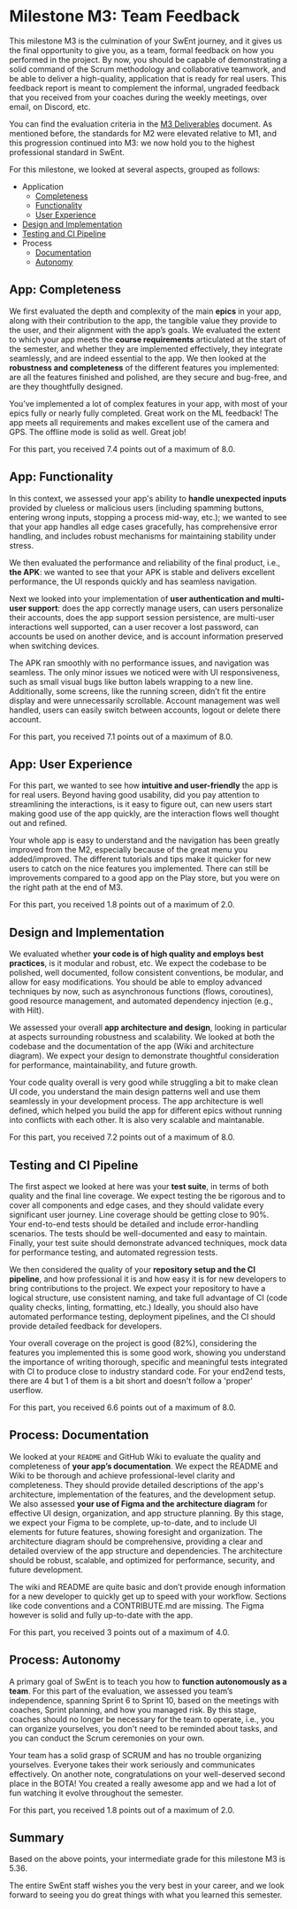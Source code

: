 # Milestone M3: Team Feedback

This milestone M3 is the culmination of your SwEnt journey, and it gives us the final opportunity to give you, as a team, formal feedback on how you performed in the project. By now, you should be capable of demonstrating a solid command of the Scrum methodology and collaborative teamwork, and be able to deliver a high-quality, application that is ready for real users.
This feedback report is meant to complement the informal, ungraded feedback that you received from your coaches during the weekly meetings, over email, on Discord, etc.

You can find the evaluation criteria in the [M3 Deliverables](https://github.com/swent-epfl/public/blob/main/project/M3.md) document.
As mentioned before, the standards for M2 were elevated relative to M1, and this progression continued into M3: we now hold you to the highest professional standard in SwEnt.

For this milestone, we looked at several aspects, grouped as follows:

- Application
  - [Completeness](#app-completeness)
  - [Functionality](#app-functionality)
  - [User Experience](#app-user-experience)
- [Design and Implementation](#design-and-implementation)
- [Testing and CI Pipeline](#testing-and-ci-pipeline)
- Process
  - [Documentation](#process-documentation)
  - [Autonomy](#process-autonomy)

## App: Completeness

We first evaluated the depth and complexity of the main __epics__ in your app, along with their contribution to the app, the tangible value they provide to the user, and their alignment with the app’s goals.
We evaluated the extent to which your app meets the __course requirements__ articulated at the start of the semester, and whether they are implemented effectively, they integrate seamlessly, and are indeed essential to the app.
We then looked at the __robustness and completeness__ of the different features you implemented: are all the features finished and polished, are they secure and bug-free, and are they thoughtfully designed.


You’ve implemented a lot of complex features in your app, with most of your epics fully or nearly fully completed. Great work on the ML feedback! The app meets all requirements and makes excellent use of the camera and GPS. The offline mode is solid as well. Great job!


For this part, you received 7.4 points out of a maximum of 8.0.

## App: Functionality

In this context, we assessed your app's ability to __handle unexpected inputs__ provided by clueless or malicious users (including spamming buttons, entering wrong inputs, stopping a process mid-way, etc.); we wanted to see that your app handles all edge cases gracefully, has comprehensive error handling, and includes robust mechanisms for maintaining stability under stress.

We then evaluated the performance and reliability of the final product, i.e., __the APK__: we wanted to see that your APK is stable and delivers excellent performance, the UI responds quickly and has seamless navigation.

Next we looked into your implementation of __user authentication and multi-user support__: does the app correctly manage users, can users personalize their accounts, does the app support session persistence, are multi-user interactions well supported, can a user recover a lost password, can accounts be used on another device, and is account information preserved when switching devices.


The APK ran smoothly with no performance issues, and navigation was seamless. The only minor issues we noticed were with UI responsiveness, such as small visual bugs like button labels wrapping to a new line. Additionally, some screens, like the running screen, didn’t fit the entire display and were unnecessarily scrollable.
Account management was well handled, users can easily switch between accounts, logout or delete there account.


For this part, you received 7.1 points out of a maximum of 8.0.

## App: User Experience

For this part, we wanted to see how __intuitive and user-friendly__ the app is for real users. Beyond having good usability, did you pay attention to streamlining the interactions, is it easy to figure out, can new users start making good use of the app quickly, are the interaction flows well thought out and refined.


Your whole app is easy to understand and the navigation has been greatly improved from the M2, especially because of the great menu you added/improved. The different tutorials and tips make it quicker for new users to catch on the nice features you implemented. There can still be improvements compared to a good app on the Play store, but you were on the right path at the end of M3.


For this part, you received 1.8 points out of a maximum of 2.0.

## Design and Implementation

We evaluated whether __your code is of high quality and employs best practices__, is it modular and robust, etc.
We expect the codebase to be polished, well documented, follow consistent conventions, be modular, and allow for easy modifications.
You should be able to employ advanced techniques by now, such as asynchronous functions (flows, coroutines), good resource management, and automated dependency injection (e.g., with Hilt).

We assessed your overall __app architecture and design__, looking in particular at aspects surrounding robustness and scalability.
We looked at both the codebase and the documentation of the app (Wiki and architecture diagram).
We expect your design to demonstrate thoughtful consideration for performance, maintainability, and future growth.


Your code quality overall is very good while struggling a bit to make clean UI code, you understand the main design patterns well and use them seamlessly in your development process. The app architecture is well defined, which helped you build the app for different epics without running into conflicts with each other. It is also very scalable and maintanable.


For this part, you received 7.2 points out of a maximum of 8.0.

## Testing and CI Pipeline

The first aspect we looked at here was your __test suite__, in terms of both quality and the final line coverage.
We expect testing the be rigorous and to cover all components and edge cases, and they should validate every significant user journey.
Line coverage should be getting close to 90%.
Your end-to-end tests should be detailed and include error-handling scenarios.
The tests should be well-documented and easy to maintain.
Finally, your test suite should demonstrate  advanced techniques, mock data for performance testing, and automated regression tests.

We then considered the quality of your __repository setup and the CI pipeline__, and how professional it is and how easy it is for new developers to bring contributions to the project.
We expect your repository to have a logical structure, use consistent naming, and take full advantage of CI (code quality checks, linting, formatting, etc.)
Ideally, you should also have automated performance testing, deployment pipelines, and the CI should provide detailed feedback for developers.


Your overall coverage on the project is good (82%), considering the features you implemented this is some good work, showing you understand the importance of writing thorough, specific and meaningful tests integrated with CI to produce close to industry standard code. For your end2end tests, there are 4 but 1 of them is a bit short and doesn't follow a 'proper' userflow.


For this part, you received 6.6 points out of a maximum of 8.0.

## Process: Documentation

We looked at your `README` and GitHub Wiki to evaluate the quality and completeness of __your app’s documentation__. We expect the README and Wiki to be thorough and achieve professional-level clarity and completeness.
They should provide detailed descriptions of the app's architecture, implementation of the features, and the development setup.
We also assessed __your use of Figma and the architecture diagram__ for effective UI design, organization, and app structure planning.
By this stage, we expect your Figma to be complete, up-to-date, and to include UI elements for future features, showing foresight and organization.
The architecture diagram should be comprehensive, providing a clear and detailed overview of the app structure and dependencies.
The architecture should be robust, scalable, and optimized for performance, security, and future development.


The wiki and README are quite basic and don’t provide enough information for a new developer to quickly get up to speed with your workflow. Sections like code conventions and a CONTRIBUTE.md are missing. The Figma however is solid and fully up-to-date with the app.


For this part, you received 3 points out of a maximum of 4.0.

## Process: Autonomy

A primary goal of SwEnt is to teach you how to __function autonomously as a team__.
For this part of the evaluation, we assessed you team’s independence, spanning Sprint 6 to Sprint 10, based on the meetings with coaches, Sprint planning, and how you managed risk.
By this stage, coaches should no longer be necessary for the team to operate, i.e., you can organize yourselves, you don't need to be reminded about tasks, and you can conduct the Scrum ceremonies on your own.


Your team has a solid grasp of SCRUM and has no trouble organizing yourselves. Everyone takes their work seriously and communicates effectively.
On another note, congratulations on your well-deserved second place in the BOTA! You created a really awesome app and we had a lot of fun watching it evolve throughout the semester.


For this part, you received 1.8 points out of a maximum of 2.0.

## Summary

Based on the above points, your intermediate grade for this milestone M3 is 5.36.

The entire SwEnt staff wishes you the very best in your career, and we look forward to seeing you do great things with what you learned this semester.